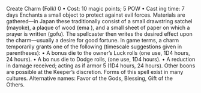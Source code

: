Create Charm (Folk) 0
• Cost:  10 magic points; 5 POW
•
 Cast
ing time: 7 days
Enchants a small object to protect against evil forces. 
Materials are gathered—in Japan these traditionally 
consist of a small drawstring satchel (mayoke), a plaque of 
wood (ema ), and a small sheet of paper on which a prayer 
is written (gofu). The spellcaster then writes the desired 
effect upon the charm—usually a desire for good fortune.
In game terms, a charm temporarily grants one of the 
following (timescale suggestions given in parentheses):
•
 A bonus die to the owner’s Luck rolls (one use, 1D4 
hours, 24 hours).
•
 A bo
nus die to Dodge rolls, (one use, 1D4 hours).
•
 A reduction in damage received; acting as if armor 5 
(1D4 hours, 24 hours).
Other boons are possible at the Keeper’s discretion. 
Forms of this spell exist in many cultures.
Alternative names: Favor of the Gods, Blessing, Gift of the  
Others.

